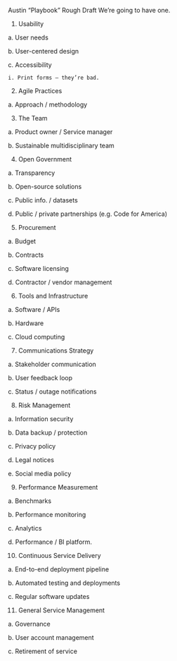 Austin “Playbook” Rough Draft
We’re going to have one. 

1. Usability

  a. User needs

  b. User-centered design

  c. Accessibility

    i. Print forms – they’re bad.

2. Agile Practices

  a. Approach / methodology

3. The Team

  a. Product owner / Service manager

  b. Sustainable multidisciplinary team

4. Open Government

  a. Transparency

  b. Open-source solutions

  c. Public info. / datasets

  d. Public / private partnerships (e.g. Code for America)

5. Procurement

  a. Budget

  b. Contracts

  c. Software licensing

  d. Contractor / vendor management

6. Tools and Infrastructure

  a. Software / APIs

  b. Hardware

  c. Cloud computing

7. Communications Strategy

  a. Stakeholder communication

  b. User feedback loop 

  c. Status / outage notifications

8. Risk Management

  a. Information security

  b. Data backup / protection 

  c. Privacy policy

  d. Legal notices

  e. Social media policy

9. Performance Measurement

  a. Benchmarks

  b. Performance monitoring 

  c. Analytics

  d. Performance / BI platform. 

10.  Continuous Service Delivery

  a. End-to-end deployment pipeline

  b. Automated testing and deployments

  c. Regular software updates

11. General Service Management

  a. Governance

  b. User account management 

  c. Retirement of service
